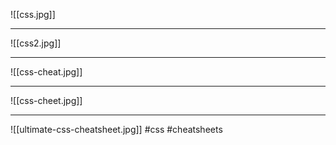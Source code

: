 
![[css.jpg]]
***
![[css2.jpg]]
***
![[css-cheat.jpg]]
***
![[css-cheet.jpg]]
***

![[ultimate-css-cheatsheet.jpg]]
#css #cheatsheets 